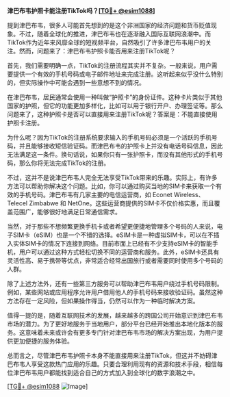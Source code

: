 **津巴布韦护照卡能注册TikTok吗？[[TG💪+ @esim1088](https://t.me/s/esim1088)]**

提到津巴布韦，很多人可能首先想到的是这个非洲国家的经济问题和货币贬值现象。不过，随着全球化的推进，津巴布韦也在逐渐融入国际互联网浪潮中。而TikTok作为近年来风靡全球的短视频平台，自然吸引了许多津巴布韦用户的关注。然而，问题来了：津巴布韦护照卡能否用来注册TikTok呢？

首先，我们需要明确一点，TikTok的注册流程其实并不复杂。一般来说，用户需要提供一个有效的手机号码或电子邮件地址来完成注册。这听起来似乎没什么特别的，但实际操作中可能会遇到一些意想不到的情况。

在津巴布韦，居民通常会使用一种叫做“护照卡”的身份证件。这种卡片类似于其他国家的护照，但它的功能更加多样化，比如可以用于银行开户、办理签证等。那么问题来了，这种护照卡是否可以直接用来注册TikTok呢？答案是：不能直接使用护照卡注册。

为什么呢？因为TikTok的注册系统要求输入的手机号码必须是一个活跃的手机号码，并且能够接收短信验证码。而津巴布韦的护照卡上并没有电话号码信息，因此无法满足这一条件。换句话说，如果你只有一张护照卡，而没有其他形式的手机号码，那么你将无法完成TikTok的注册。

不过，这并不是说津巴布韦人完全无法享受TikTok带来的乐趣。实际上，有许多方法可以帮助你解决这个问题。比如，你可以通过购买当地的SIM卡来获取一个有效的手机号码。津巴布韦有几家主要的电信运营商，如 Econet Wireless、Telecel Zimbabwe 和 NetOne。这些运营商提供的SIM卡不仅价格实惠，而且覆盖范围广，能够很好地满足日常通信需求。

当然，对于那些不想频繁更换手机卡或者希望更便捷地管理多个号码的人来说，电子SIM卡（eSIM）也是一个不错的选择。eSIM卡是一种虚拟SIM卡，可以在不插入实体SIM卡的情况下连接到网络。目前市面上已经有不少支持eSIM卡的智能手机，用户可以通过这种方式轻松切换不同的运营商和服务。此外，eSIM卡还具有灵活性高、易于携带等优点，非常适合经常出国旅行或者需要同时使用多个号码的人群。

除了上述方法外，还有一些第三方服务可以帮助津巴布韦用户绕过手机号码限制。例如，某些网站或应用程序允许用户借用他人的手机号码来接收验证码。虽然这种方法存在一定风险，但如果操作得当，仍然可以作为一种临时解决方案。

值得一提的是，随着互联网技术的发展，越来越多的跨国公司开始意识到津巴布韦市场的潜力。为了更好地服务于当地用户，部分平台已经开始推出本地化版本的服务。这意味着未来或许会有更多专门针对津巴布韦市场的解决方案出现，为用户提供更加便捷的服务体验。

总而言之，尽管津巴布韦护照卡本身不能直接用来注册TikTok，但这并不妨碍津巴布韦人享受这款热门应用的乐趣。只要合理利用现有的资源和技术手段，相信每位津巴布韦用户都能找到适合自己的方式加入到全球化的数字浪潮之中。

[[TG💪+ @esim1088](https://t.me/s/esim1088) ![Image](https://i.postimg.cc/4NQfJmqS/Snipaste-2025-05-13-00-14-12.png)]